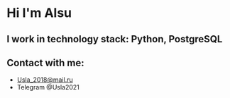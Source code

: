 # Hi I'm Alsu
## I work in technology stack: Python, PostgreSQL
## Contact with me:
  - Usla_2018@mail.ru
  - Telegram @Usla2021
